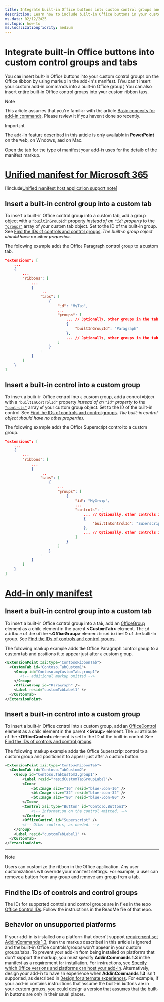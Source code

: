 ```yaml
---
title: Integrate built-in Office buttons into custom control groups and tabs
description: Learn how to include built-in Office buttons in your custom command groups and tabs on the Office ribbon.
ms.date: 02/12/2025
ms.topic: how-to
ms.localizationpriority: medium
---
```



# Integrate built-in Office buttons into custom control groups and tabs

You can insert built-in Office buttons into your custom control groups on the Office ribbon by using markup in the add-in's manifest. (You can't insert your custom add-in commands into a built-in Office group.) You can also insert entire built-in Office control groups into your custom ribbon tabs.

> [!NOTE]
> This article assumes that you're familiar with the article [Basic concepts for add-in commands](add-in-commands.md). Please review it if you haven't done so recently.

> [!IMPORTANT]
> The add-in feature described in this article is only available in **PowerPoint** on the web, on Windows, and on Mac.

Open the tab for the type of manifest your add-in uses for the details of the manifest markup.

# [Unified manifest for Microsoft 365](#tab/jsonmanifest)

[!include[Unified manifest host application support note](../includes/unified-manifest-support-note.md)]

## Insert a built-in control group into a custom tab

To insert a built-in Office control group into a custom tab, add a group object with a [`"builtInGroupId"`](/microsoft-365/extensibility/schema/extension-ribbons-array-tabs-item#builtintabid) property *instead of an [`"id"`](/microsoft-365/extensibility/schema/extension-ribbons-array-tabs-item#id) property* to the [`"groups"`](/microsoft-365/extensibility/schema/extension-ribbons-array-tabs-item#groups) array of your custom tab object. Set to the ID of the built-in group. See [Find the IDs of controls and control groups](#find-the-ids-of-controls-and-control-groups). *The built-in group object should have no other properties.*

The following example adds the Office Paragraph control group to a custom tab.

```json
"extensions": [
    ...
    {
        ...
        "ribbons": [
            ...
            {
                ...
                "tabs": [
                    {
                        "id": "MyTab",
                        ...
                        "groups": [
                            ... // Optionally, other groups in the tab
                            {
                                "builtInGroupId": "Paragraph"
                            },
                            ... // Optionally, other groups in the tab
                        ]
                    }
                ]
            }
        ]
    }
]
```

## Insert a built-in control into a custom group

To insert a built-in Office control into a custom group, add a control object with a `"builtInControlId"` property *instead of an `"id"` property* to the [`"controls"`](/microsoft-365/extensibility/schema/extension-ribbons-custom-tab-groups-item#controls) array of your custom group object. Set to the ID of the built-in control. See [Find the IDs of controls and control groups](#find-the-ids-of-controls-and-control-groups). *The built-in control object should have no other properties.*

The following example adds the Office Superscript control to a custom group.

```json
"extensions": [
    ...
    {
        ...
        "ribbons": [
            ...
            {
                ...
                "tabs": [
                    {
                        ...
                        "groups": [
                            {
                                "id": "MyGroup",
                                ...
                                "controls": [
                                    ... // Optionally, other controls in the group
                                    {
                                        "builtInControlId": "Superscript"
                                    },
                                    ... // Optionally, other controls in the group
                                ]
                            }
                        ]
                    }
                ]
            }
        ]
    }
]
```

# [Add-in only manifest](#tab/xmlmanifest)

## Insert a built-in control group into a custom tab

To insert a built-in Office control group into a tab, add an [OfficeGroup](/javascript/api/manifest/customtab#officegroup) element as a child element in the parent **\<CustomTab\>** element. The `id` attribute of the of the **\<OfficeGroup\>** element is set to the ID of the built-in group. See [Find the IDs of controls and control groups](#find-the-ids-of-controls-and-control-groups).

The following markup example adds the Office Paragraph control group to a custom tab and positions it to appear just after a custom group.

```xml
<ExtensionPoint xsi:type="ContosoRibbonTab">
  <CustomTab id="Contoso.TabCustom1">
    <Group id="Contoso.myCustomTab.group1">
       <!-- additional markup omitted -->
    </Group>
    <OfficeGroup id="Paragraph" />
    <Label resid="customTabLabel1" />
  </CustomTab>
</ExtensionPoint>
```

## Insert a built-in control into a custom group

To insert a built-in Office control into a custom group, add an [OfficeControl](/javascript/api/manifest/group#officecontrol) element as a child element in the parent **\<Group\>** element. The `id` attribute of the **\<OfficeControl\>** element is set to the ID of the built-in control. See [Find the IDs of controls and control groups](#find-the-ids-of-controls-and-control-groups).

The following markup example adds the Office Superscript control to a custom group and positions it to appear just after a custom button.

```xml
<ExtensionPoint xsi:type="ContosoRibbonTab">
  <CustomTab id="Contoso.TabCustom2">
    <Group id="Contoso.TabCustom2.group1">
        <Label resid="residCustomTabGroupLabel"/>
        <Icon>
            <bt:Image size="16" resid="blue-icon-16" />
            <bt:Image size="32" resid="blue-icon-32" />
            <bt:Image size="80" resid="blue-icon-80" />
        </Icon>
        <Control xsi:type="Button" id="Contoso.Button1">
            <!-- Information on the control omitted. -->
        </Control>
        <OfficeControl id="Superscript" />
        <!-- Other controls, as needed. -->
    </Group>
    <Label resid="customTabLabel1" />
  </CustomTab>
</ExtensionPoint>
```

---

> [!NOTE]
> Users can customize the ribbon in the Office application. Any user customizations will override your manifest settings. For example, a user can remove a button from any group and remove any group from a tab.

## Find the IDs of controls and control groups

The IDs for supported controls and control groups are in files in the repo [Office Control IDs](https://github.com/OfficeDev/office-control-ids). Follow the instructions in the ReadMe file of that repo.

## Behavior on unsupported platforms

If your add-in is installed on a platform that doesn't support [requirement set AddinCommands 1.3](/javascript/api/requirement-sets/common/add-in-commands-requirement-sets), then the markup described in this article is ignored and the built-in Office controls/groups won't appear in your custom groups/tabs. To prevent your add-in from being installed on platforms that don't support the markup, you must specify **AddinCommands 1.3** in the manifest as a requirement for installation. For instructions, see [Specify which Office versions and platforms can host your add-in](../develop/specify-office-hosts-and-api-requirements.md#specify-which-office-versions-and-platforms-can-host-your-add-in). Alternatively, design your add-in to have an experience when **AddinCommands 1.3** isn't supported, as described in [Design for alternate experiences](../develop/specify-office-hosts-and-api-requirements.md#design-for-alternate-experiences). For example, if your add-in contains instructions that assume the built-in buttons are in your custom groups, you could design a version that assumes that the built-in buttons are only in their usual places.
